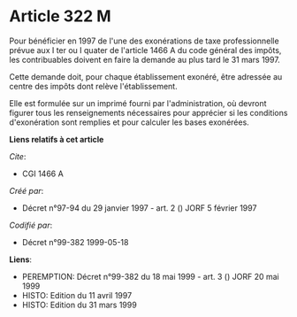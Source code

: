 # Article 322 M

Pour bénéficier en 1997 de l'une des exonérations de taxe professionnelle prévue aux I ter ou I quater de l'article 1466 A du
code général des impôts, les contribuables doivent en faire la demande au plus tard le 31 mars 1997.

Cette demande doit, pour chaque établissement exonéré, être adressée au centre des impôts dont relève l'établissement.

Elle est formulée sur un imprimé fourni par l'administration, où devront figurer tous les renseignements nécessaires pour
apprécier si les conditions d'exonération sont remplies et pour calculer les bases exonérées.

**Liens relatifs à cet article**

_Cite_:

  - CGI 1466 A

_Créé par_:

  - Décret n°97-94 du 29 janvier 1997 - art. 2 () JORF 5 février 1997

_Codifié par_:

  - Décret n°99-382 1999-05-18

**Liens**:

  - PEREMPTION: Décret n°99-382 du 18 mai 1999 - art. 3 () JORF 20 mai 1999
  - HISTO: Edition du 11 avril 1997
  - HISTO: Edition du 31 mars 1999
